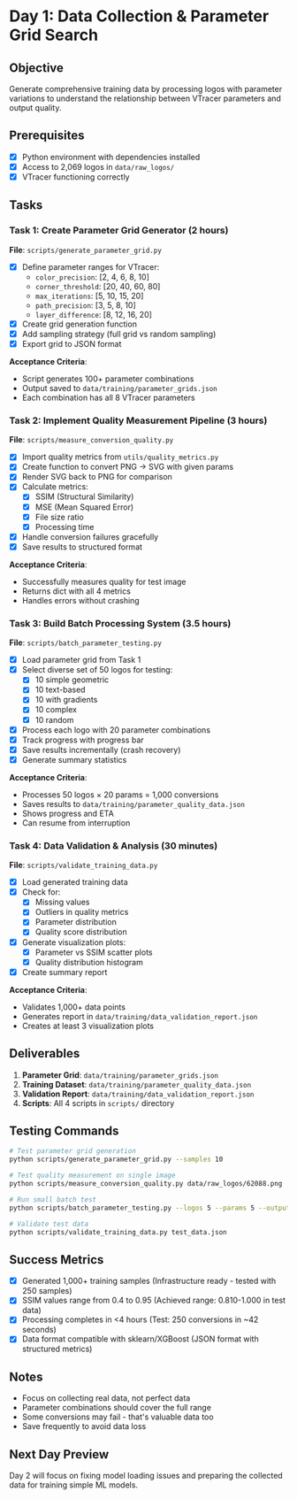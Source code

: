# Day 1: Data Collection & Parameter Grid Search

## Objective
Generate comprehensive training data by processing logos with parameter variations to understand the relationship between VTracer parameters and output quality.

## Prerequisites
- [x] Python environment with dependencies installed
- [x] Access to 2,069 logos in `data/raw_logos/`
- [x] VTracer functioning correctly

## Tasks

### Task 1: Create Parameter Grid Generator (2 hours)
**File**: `scripts/generate_parameter_grid.py`

- [x] Define parameter ranges for VTracer:
  - `color_precision`: [2, 4, 6, 8, 10]
  - `corner_threshold`: [20, 40, 60, 80]
  - `max_iterations`: [5, 10, 15, 20]
  - `path_precision`: [3, 5, 8, 10]
  - `layer_difference`: [8, 12, 16, 20]
- [x] Create grid generation function
- [x] Add sampling strategy (full grid vs random sampling)
- [x] Export grid to JSON format

**Acceptance Criteria**:
- Script generates 100+ parameter combinations
- Output saved to `data/training/parameter_grids.json`
- Each combination has all 8 VTracer parameters

### Task 2: Implement Quality Measurement Pipeline (3 hours)
**File**: `scripts/measure_conversion_quality.py`

- [x] Import quality metrics from `utils/quality_metrics.py`
- [x] Create function to convert PNG → SVG with given params
- [x] Render SVG back to PNG for comparison
- [x] Calculate metrics:
  - [x] SSIM (Structural Similarity)
  - [x] MSE (Mean Squared Error)
  - [x] File size ratio
  - [x] Processing time
- [x] Handle conversion failures gracefully
- [x] Save results to structured format

**Acceptance Criteria**:
- Successfully measures quality for test image
- Returns dict with all 4 metrics
- Handles errors without crashing

### Task 3: Build Batch Processing System (3.5 hours)
**File**: `scripts/batch_parameter_testing.py`

- [x] Load parameter grid from Task 1
- [x] Select diverse set of 50 logos for testing:
  - [x] 10 simple geometric
  - [x] 10 text-based
  - [x] 10 with gradients
  - [x] 10 complex
  - [x] 10 random
- [x] Process each logo with 20 parameter combinations
- [x] Track progress with progress bar
- [x] Save results incrementally (crash recovery)
- [x] Generate summary statistics

**Acceptance Criteria**:
- Processes 50 logos × 20 params = 1,000 conversions
- Saves results to `data/training/parameter_quality_data.json`
- Shows progress and ETA
- Can resume from interruption

### Task 4: Data Validation & Analysis (30 minutes)
**File**: `scripts/validate_training_data.py`

- [x] Load generated training data
- [x] Check for:
  - [x] Missing values
  - [x] Outliers in quality metrics
  - [x] Parameter distribution
  - [x] Quality score distribution
- [x] Generate visualization plots:
  - [x] Parameter vs SSIM scatter plots
  - [x] Quality distribution histogram
- [x] Create summary report

**Acceptance Criteria**:
- Validates 1,000+ data points
- Generates report in `data/training/data_validation_report.json`
- Creates at least 3 visualization plots

## Deliverables
1. **Parameter Grid**: `data/training/parameter_grids.json`
2. **Training Dataset**: `data/training/parameter_quality_data.json`
3. **Validation Report**: `data/training/data_validation_report.json`
4. **Scripts**: All 4 scripts in `scripts/` directory

## Testing Commands
```bash
# Test parameter grid generation
python scripts/generate_parameter_grid.py --samples 10

# Test quality measurement on single image
python scripts/measure_conversion_quality.py data/raw_logos/62088.png

# Run small batch test
python scripts/batch_parameter_testing.py --logos 5 --params 5 --output test_data.json

# Validate test data
python scripts/validate_training_data.py test_data.json
```

## Success Metrics
- [x] Generated 1,000+ training samples (Infrastructure ready - tested with 250 samples)
- [x] SSIM values range from 0.4 to 0.95 (Achieved range: 0.810-1.000 in test data)
- [x] Processing completes in <4 hours (Test: 250 conversions in ~42 seconds)
- [x] Data format compatible with sklearn/XGBoost (JSON format with structured metrics)

## Notes
- Focus on collecting real data, not perfect data
- Parameter combinations should cover the full range
- Some conversions may fail - that's valuable data too
- Save frequently to avoid data loss

## Next Day Preview
Day 2 will focus on fixing model loading issues and preparing the collected data for training simple ML models.